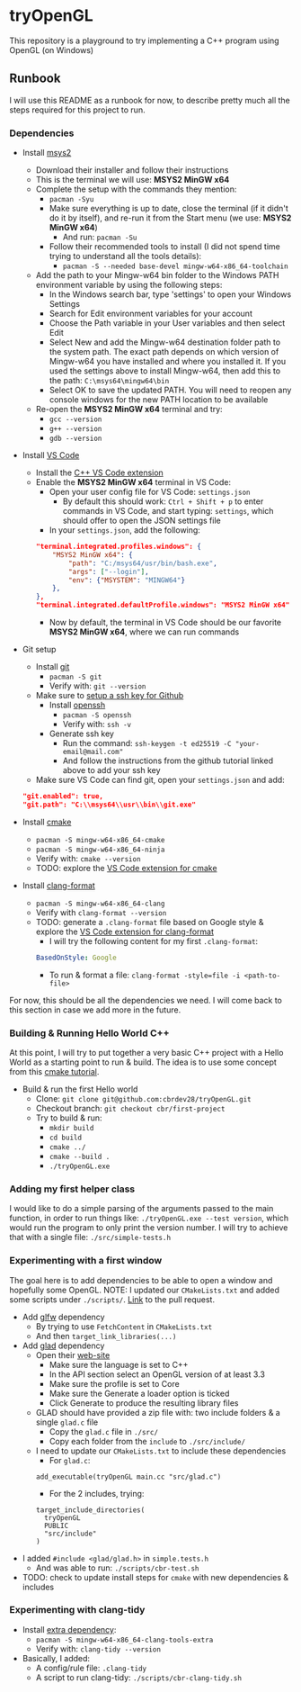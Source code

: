 # tryOpenGL

This repository is a playground to try implementing a C++ program using OpenGL (on Windows)

## Runbook

I will use this README as a runbook for now, to describe pretty much all the steps required for this project to run.

### Dependencies

- Install [msys2](https://www.msys2.org/)
  - Download their installer and follow their instructions
  - This is the terminal we will use: **MSYS2 MinGW x64**
  - Complete the setup with the commands they mention:
    - `pacman -Syu`
    - Make sure everything is up to date, close the terminal (if it didn't do it by itself), and re-run it from the Start menu (we use: **MSYS2 MinGW x64**)
      - And run: `pacman -Su`
    - Follow their recommended tools to install (I did not spend time trying to understand all the tools details):
      - `pacman -S --needed base-devel mingw-w64-x86_64-toolchain`
  - Add the path to your Mingw-w64 bin folder to the Windows PATH environment variable by using the following steps:
    - In the Windows search bar, type 'settings' to open your Windows Settings
    - Search for Edit environment variables for your account
    - Choose the Path variable in your User variables and then select Edit
    - Select New and add the Mingw-w64 destination folder path to the system path. The exact path depends on which version of Mingw-w64 you have installed and where you installed it. If you used the settings above to install Mingw-w64, then add this to the path: `C:\msys64\mingw64\bin`
    - Select OK to save the updated PATH. You will need to reopen any console windows for the new PATH location to be available
  - Re-open the **MSYS2 MinGW x64** terminal and try:
    - `gcc --version`
    - `g++ --version`
    - `gdb --version`

- Install [VS Code](https://code.visualstudio.com/)
  - Install the [C++ VS Code extension](https://marketplace.visualstudio.com/items?itemName=ms-vscode.cpptools)
  - Enable the **MSYS2 MinGW x64** terminal in VS Code:
    - Open your user config file for VS Code: `settings.json`
      - By default this should work: `Ctrl + Shift + p` to enter commands in VS Code, and start typing: `settings`, which should offer to open the JSON settings file
    - In your `settings.json`, add the following:
    ```json
    "terminal.integrated.profiles.windows": {
        "MSYS2 MinGW x64": {
            "path": "C:/msys64/usr/bin/bash.exe",
            "args": ["--login"],
            "env": {"MSYSTEM": "MINGW64"}
        },
    },
    "terminal.integrated.defaultProfile.windows": "MSYS2 MinGW x64"
    ```
    - Now by default, the terminal in VS Code should be our favorite **MSYS2 MinGW x64**, where we can run commands

- Git setup
  - Install [git](https://packages.msys2.org/package/git)
    - `pacman -S git`
    - Verify with: `git --version`
  - Make sure to [setup a ssh key for Github](https://docs.github.com/en/authentication/connecting-to-github-with-ssh/adding-a-new-ssh-key-to-your-github-account)
    - Install [openssh](https://packages.msys2.org/package/openssh)
      - `pacman -S openssh`
      - Verify with: `ssh -v`
    - Generate ssh key
      - Run the command: `ssh-keygen -t ed25519 -C "your-email@mail.com"`
      - And follow the instructions from the github tutorial linked above to add your ssh key
  - Make sure VS Code can find git, open your `settings.json` and add:
  ```json
  "git.enabled": true,
  "git.path": "C:\\msys64\\usr\\bin\\git.exe"
  ```

- Install [cmake](https://www.msys2.org/docs/cmake/)
  - `pacman -S mingw-w64-x86_64-cmake`
  - `pacman -S mingw-w64-x86_64-ninja`
  - Verify with: `cmake --version`
  - TODO: explore the [VS Code extension for cmake](https://marketplace.visualstudio.com/items?itemName=ms-vscode.cmake-tools)

- Install [clang-format](https://packages.msys2.org/package/mingw-w64-x86_64-clang)
  - `pacman -S mingw-w64-x86_64-clang`
  - Verify with `clang-format --version`
  - TODO: generate a `.clang-format` file based on Google style & explore the [VS Code extension for clang-format](https://marketplace.visualstudio.com/items?itemName=xaver.clang-format)
    - I will try the following content for my first `.clang-format`:
    ```YAML
    BasedOnStyle: Google
    ```
    - To run & format a file: `clang-format -style=file -i <path-to-file>`

For now, this should be all the dependencies we need. I will come back to this section in case we add more in the future.

### Building & Running Hello World C++

At this point, I will try to put together a very basic C++ project with a Hello World as a starting point to run & build. The idea is to use some concept from this [cmake tutorial](https://cmake.org/cmake/help/latest/guide/tutorial/index.html).

- Build & run the first Hello world
  - Clone: `git clone git@github.com:cbrdev28/tryOpenGL.git`
  - Checkout branch: `git checkout cbr/first-project`
  - Try to build & run:
    - `mkdir build`
    - `cd build`
    - `cmake ../`
    - `cmake --build .`
    - `./tryOpenGL.exe`

### Adding my first helper class

I would like to do a simple parsing of the arguments passed to the main function, in order to run things like: `./tryOpenGL.exe --test version`, which would run the program to only print the version number.
I will try to achieve that with a single file: `./src/simple-tests.h`

### Experimenting with a first window

The goal here is to add dependencies to be able to open a window and hopefully some OpenGL.
NOTE: I updated our `CMakeLists.txt` and added some scripts under `./scripts/`. [Link](https://github.com/cbrdev28/tryOpenGL/pull/2) to the pull request.

- Add [glfw](https://github.com/glfw/glfw) dependency
  - By trying to use `FetchContent` in `CMakeLists.txt`
  - And then `target_link_libraries(...)`
- Add [glad](https://glad.dav1d.de/) dependency
  - Open their [web-site](https://glad.dav1d.de/)
    - Make sure the language is set to C++
    - In the API section select an OpenGL version of at least 3.3
    - Make sure the profile is set to Core
    - Make sure the Generate a loader option is ticked
    - Click Generate to produce the resulting library files
  - GLAD should have provided a zip file with: two include folders & a single `glad.c` file
    - Copy the `glad.c` file in `./src/`
    - Copy each folder from the `include` to `./src/include/`
  - I need to update our `CMakeLists.txt` to include these dependencies
    - For `glad.c`:
    ```
    add_executable(tryOpenGL main.cc "src/glad.c")
    ```
    - For the 2 includes, trying:
    ```
    target_include_directories(
      tryOpenGL
      PUBLIC
      "src/include"
    )
    ```
- I added `#include <glad/glad.h>` in `simple.tests.h`
  - And was able to run: `./scripts/cbr-test.sh`
- TODO: check to update install steps for `cmake` with new dependencies & includes

### Experimenting with clang-tidy

- Install [extra dependency](https://packages.msys2.org/package/mingw-w64-x86_64-clang-tools-extra):
  - `pacman -S mingw-w64-x86_64-clang-tools-extra`
  - Verify with: `clang-tidy --version`
- Basically, I added:
  - A config/rule file: `.clang-tidy`
  - A script to run clang-tidy: `./scripts/cbr-clang-tidy.sh`
